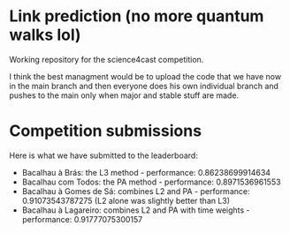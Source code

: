 # Link prediction (no more quantum walks lol)
Working repository for the science4cast competition.

I think the best managment would be to upload the code that we have now in the main branch and then everyone does his own individual branch and pushes to the main only when major and stable stuff are made.

# Competition submissions

Here is what we have submitted to the leaderboard:

- Bacalhau à Brás: the L3 method - performance: 0.86238699914634
- Bacalhau com Todos: the PA method - performance: 0.8971536961553
- Bacalhau à Gomes de Sá: combines L2 and PA - performance: 0.91073543787275 (L2 alone was slightly better than L3)
- Bacalhau à Lagareiro: combines L2 and PA with time weights - performance: 0.91777075300157
